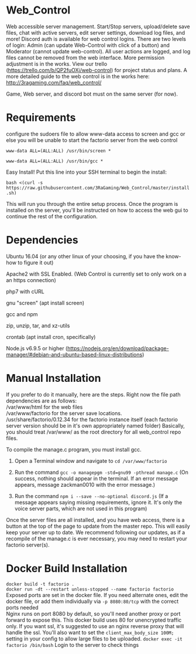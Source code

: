 # Web_Control
Web accessible server management. Start/Stop servers, upload/delete save files, chat with active servers, edit server settings, download log files, and more! Discord auth is available for web control logins. There are two levels of login: Admin (can update Web-Control with click of a button) and Moderator (cannot update web-control). All user actions are logged, and log files cannot be removed from the web interface. More permission adjustment is in the works. View our trello (https://trello.com/b/QP2fuOXj/web-control) for project status and plans. A more detailed guide to the web control is in the works here: http://3ragaming.com/faq/web_control/

Game, Web server, and discord bot must on the same server (for now).

# Requirements
configure the sudoers file to allow www-data access to screen and gcc or else you will be unable to start the factorio server from the web control

`www-data ALL=(ALL:ALL) /usr/bin/screen *`

`www-data ALL=(ALL:ALL) /usr/bin/gcc *`


Easy Install! Put this line into your SSH terminal to begin the install:

`bash <(curl -s https://raw.githubusercontent.com/3RaGaming/Web_Control/master/install.sh)`

This will run you through the entire setup process. Once the program is installed on the server, you'll be instructed on how to access the web gui to continue the rest of the configuration.

# Dependencies

Ubuntu 16.04 (or any other linux of your choosing, if you have the know-how to figure it out)

Apache2 with SSL Enabled. (Web Control is currently set to only work on a an https connection)

php7 with cURL

gnu "screen" (apt install screen)

gcc and npm

zip, unzip, tar, and xz-utils

crontab (apt install cron, specifically)

Node.js v6.9.5 or higher (https://nodejs.org/en/download/package-manager/#debian-and-ubuntu-based-linux-distributions)

# Manual Installation

If you prefer to do it manually, here are the steps. Right now the file path dependencies are as follows:  
/var/www/html for the web files  
/var/www/factorio for the server save locations.  
/usr/share/factorio/0.12.34 for the factorio instance itself
(each factorio server version should be in it's own appropriately named folder)
Basically, you should treat /var/www/ as the root directory for all web_control repo files.

To compile the manage.c program, you must install gcc.  
1) Open a Terminal window and navigate to `cd /var/www/factorio`

2) Run the command `gcc -o managepgm -std=gnu99 -pthread manage.c` (On success, nothing should appear in the terminal. If an error message appears, message zackman0010 with the error message.)

3) Run the command `npm i --save --no-optional discord.js` (If a message appears saying missing requirements, ignore it. It's only the voice server parts, which are not used in this program)

Once the server files are all installed, and you have web access, there is a button at the top of the page to update from the master repo. This will easily keep your server up to date.
We recommend following our updates, as if a recompile of the manage.c is ever necessary, you may need to restart your factorio server(s).

# Docker Build Installation

`docker build -t factorio .`  
`docker run -dt --restart unless-stopped --name factorio factorio` Exposed ports are set in the docker file. If you need alternate ones, edit the docker file, or add them individually via `-p 8080:80/tcp` with the correct ports needed  
Nginx runs on port 8080 by default, so you'll need another proxy or port forward to expose this. This docker build uses 80 for unencrypted traffic only. If you want ssl, it's suggested to use an nginx reverse proxy that will handle the ssl. You'll also want to set the `client_max_body_size 100M;` setting in your config to allow large files to be uploaded.
`docker exec -it factorio /bin/bash` Login to the server to check things  